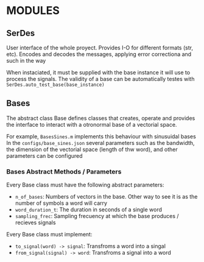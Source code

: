 # MODULES

## SerDes

User interface of the whole proyect. Provides I-O for different formats (str, etc). Encodes and decodes the messages, applying error correctiona and such in the way

When instaciated, it must be supplied with the base instance it will use to process the signals.
The validity of a base can be automatically testes with `SerDes.auto_test_base(base_instance)`

## Bases

The abstract class Base defines classes that creates, operate and provides the interface to interact with a otronormal base of a vectorial space. 

For example, `BasesSines.m` implements this behaviour with sinusuidal bases
In the `configs/base_sines.json` several parameters such as the bandwidth, the dimension of the vectorial space (length of thw word), and other parameters can be configured

### Bases Abstract Methods / Parameters

Every Base class must have the following abstract parameters:
- `n_of_bases`: Numbers of vectors in the base. Other way to see it is as the number of symbols a word will carry
- `word_duration_t`: The duration in seconds of a single word 
- `sampling_frec`: Sampling frecuency at which the base produces / recieves signals

Every Base class must implement:
- `to_signal(word) -> signal`: Transfroms a word into a singal
- `from_signal(signal) -> word`: Transfroms a signal into a word
